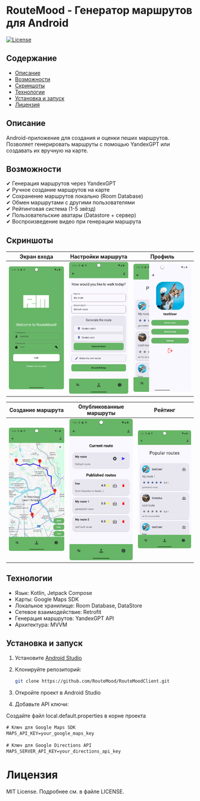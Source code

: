 # RouteMood - Генератор маршрутов для Android

[![License](https://img.shields.io/badge/License-MIT-blue.svg)](LICENSE)

## Содержание
- [Описание](#описание)
- [Возможности](#возможности)
- [Скриншоты](#скриншоты)
- [Технологии](#технологии)
- [Установка и запуск](#установка-и-запуск)
- [Лицензия](#лицензия)

## Описание
Android-приложение для создания и оценки пеших маршрутов. Позволяет генерировать маршруты с помощью YandexGPT или создавать их вручную на карте.

## Возможности
✔ Генерация маршрутов через YandexGPT  
✔ Ручное создание маршрутов на карте  
✔ Сохранение маршрутов локально (Room Database)  
✔ Обмен маршрутами с другими пользователями  
✔ Рейтинговая система (1-5 звёзд)  
✔ Пользовательские аватары (Datastore + сервер)  
✔ Воспроизведение видео при генерации маршрута  

## Скриншоты
| Экран входа | Настройки маршрута | Профиль |
|-------------|-------------------|---------|
| <img src="screenshots/login.png" width="200"/> | <img src="screenshots/routeSettings.png" width="200"/> | <img src="screenshots/profileSheet.png" width="200"/> |

| Создание маршрута | Опубликованные маршруты | Рейтинг |
|-------------------|------------------|---------|
| <img src="screenshots/builtRoute.png" width="200"/> | <img src="screenshots/publishRoute.png" width="200"/> | <img src="screenshots/network.png" width="200"/> |

## Технологии
- Язык: Kotlin, Jetpack Compose
- Карты: Google Maps SDK
- Локальное хранилище: Room Database, DataStore
- Сетевое взаимодействие: Retrofit
- Генерация маршрутов: YandexGPT API
- Архитектура: MVVM

## Установка и запуск
1. Установите [Android Studio](https://developer.android.com/studio)
2. Клонируйте репозиторий:
   ```bash
   git clone https://github.com/RouteMood/RouteMoodClient.git
3. Откройте проект в Android Studio

4. Добавьте API ключи:

Создайте файл local.default.properties в корне проекта
```properties
# Ключ для Google Maps SDK
MAPS_API_KEY=your_google_maps_key

# Ключ для Google Directions API
MAPS_SERVER_API_KEY=your_directions_api_key
```
# Лицензия
MIT License. Подробнее см. в файле LICENSE.
    
